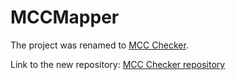 # MCCMapper

The project was renamed to [MCC Checker](https://toroid42.github.io/MCCChecker/).

Link to the new repository: [MCC Checker repository](https://github.com/Toroid42/MCCChecker)
